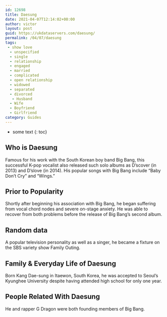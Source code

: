 ```yaml
---
id: 12698
title: Daesung
date: 2021-04-07T12:14:02+00:00
author: victor
layout: post
guid: https://ukdataservers.com/daesung/
permalink: /04/07/daesung
tags:
 - show love
  - unspecified
  - single
  - relationship
  - engaged
  - married
  - complicated
  - open relationship
  - widowed
  - separated
  - divorced
   - Husband
  - Wife
  - Boyfriend
  - Girlfriend
category: Guides
---
```


* some text
{: toc}


## Who is Daesung



Famous for his work with the South Korean boy band Big Bang, this successful K-pop vocalist also released such solo albums as D&#8217;scover (in 2013) and D&#8217;slove (in 2014). His popular songs with Big Bang include &#8220;Baby Don&#8217;t Cry&#8221; and &#8220;Wings.&#8221; 

                
                
                
## Prior to Popularity



Shortly after beginning his association with Big Bang, he began suffering from vocal chord nodes and severe on-stage anxiety. He was able to recover from both problems before the release of Big Bang&#8217;s second album.

                
                
                
## Random data



A popular television personality as well as a singer, he became a fixture on the SBS variety show Family Outing.

                
                
                
## Family & Everyday Life of Daesung



Born Kang Dae-sung in Itaewon, South Korea, he was accepted to Seoul&#8217;s Kyunghee University despite having attended high school for only one year.

                
                
                
## People Related With Daesung



He and rapper G Dragon were both founding members of Big Bang.

                
              
            
          
          
          